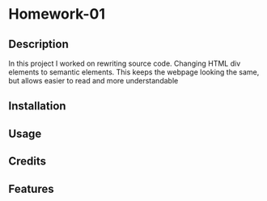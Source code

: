 # Homework-01

## Description
In this project I worked on rewriting source code. Changing HTML div elements to semantic elements. This keeps the webpage looking the same, but allows easier to read and more understandable 
## Installation

## Usage

## Credits

## Features
